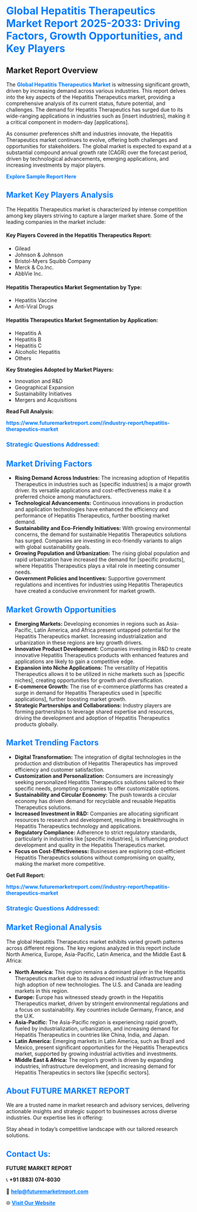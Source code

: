 <h1 style="color: #007BFF;">Global Hepatitis Therapeutics Market Report 2025-2033: Driving Factors, Growth Opportunities, and Key Players</h1>

<section id="overview">
<h2>Market Report Overview</h2>
<p>The <a href="https://www.futuremarketreport.com//industry-report/hepatitis-therapeutics-market" style="color: #007BFF; text-decoration: none;"><strong>Global Hepatitis Therapeutics Market</strong></a> is witnessing significant growth, driven by increasing demand across various industries. This report delves into the key aspects of the Hepatitis Therapeutics market, providing a comprehensive analysis of its current status, future potential, and challenges. The demand for Hepatitis Therapeutics has surged due to its wide-ranging applications in industries such as [insert industries], making it a critical component in modern-day [applications].</p>
<p>As consumer preferences shift and industries innovate, the Hepatitis Therapeutics market continues to evolve, offering both challenges and opportunities for stakeholders. The global market is expected to expand at a substantial compound annual growth rate (CAGR) over the forecast period, driven by technological advancements, emerging applications, and increasing investments by major players.</p>
</section>

<section id="overview">
<p><a href="https://www.futuremarketreport.com//request-sample/reportId=60560" style="color: #007BFF; text-decoration: none;"><strong>Explore Sample Report Here</strong></a></p>
</section>

<section id="key-players">
<h2 style="color: #007BFF;">Market Key Players Analysis</h2>
<p>The Hepatitis Therapeutics market is characterized by intense competition among key players striving to capture a larger market share. Some of the leading companies in the market include:</p>
<h4>Key Players Covered in the Hepatitis Therapeutics Report:</h4>
<ul><li>Gilead</li><li>Johnson &amp; Johnson</li><li>Bristol-Myers Squibb Company</li><li>Merck &amp; Co.Inc.</li><li>AbbVie Inc.</li></ul>
<h4>Hepatitis Therapeutics Market Segmentation by Type:</h4>
<ul><li>Hepatitis Vaccine</li><li>Anti-Viral Drugs</li></ul>

<h4>Hepatitis Therapeutics Market Segmentation by Application:</h4>
<ul><li>Hepatitis A</li><li>Hepatitis B</li><li>Hepatitis C</li><li>Alcoholic Hepatitis</li><li>Others</li></ul>
<p><strong>Key Strategies Adopted by Market Players:</strong></p>
<ul>
<li>Innovation and R&D</li>
<li>Geographical Expansion</li>
<li>Sustainability Initiatives</li>
<li>Mergers and Acquisitions</li>
</ul>
</section>

<section>
<p><strong>Read Full Analysis: </strong></p><a href="https://www.futuremarketreport.com//industry-report/hepatitis-therapeutics-market" style="color: #007BFF; text-decoration: none;"><strong>https://www.futuremarketreport.com//industry-report/hepatitis-therapeutics-market</strong></a>
<h3 style="color: #007BFF;">Strategic Questions Addressed:</h3>
</section>

<section id="driving-factors">
<h2 style="color: #007BFF;">Market Driving Factors</h2>
<ul>
<li><strong>Rising Demand Across Industries:</strong> The increasing adoption of Hepatitis Therapeutics in industries such as [specific industries] is a major growth driver. Its versatile applications and cost-effectiveness make it a preferred choice among manufacturers.</li>
<li><strong>Technological Advancements:</strong> Continuous innovations in production and application technologies have enhanced the efficiency and performance of Hepatitis Therapeutics, further boosting market demand.</li>
<li><strong>Sustainability and Eco-Friendly Initiatives:</strong> With growing environmental concerns, the demand for sustainable Hepatitis Therapeutics solutions has surged. Companies are investing in eco-friendly variants to align with global sustainability goals.</li>
<li><strong>Growing Population and Urbanization:</strong> The rising global population and rapid urbanization have increased the demand for [specific products], where Hepatitis Therapeutics plays a vital role in meeting consumer needs.</li>
<li><strong>Government Policies and Incentives:</strong> Supportive government regulations and incentives for industries using Hepatitis Therapeutics have created a conducive environment for market growth.</li>
</ul>
</section>

<section id="growth-opportunities">
<h2 style="color: #007BFF;">Market Growth Opportunities</h2>
<ul>
<li><strong>Emerging Markets:</strong> Developing economies in regions such as Asia-Pacific, Latin America, and Africa present untapped potential for the Hepatitis Therapeutics market. Increasing industrialization and urbanization in these regions are key growth drivers.</li>
<li><strong>Innovative Product Development:</strong> Companies investing in R&D to create innovative Hepatitis Therapeutics products with enhanced features and applications are likely to gain a competitive edge.</li>
<li><strong>Expansion into Niche Applications:</strong> The versatility of Hepatitis Therapeutics allows it to be utilized in niche markets such as [specific niches], creating opportunities for growth and diversification.</li>
<li><strong>E-commerce Growth:</strong> The rise of e-commerce platforms has created a surge in demand for Hepatitis Therapeutics used in [specific applications], further boosting market growth.</li>
<li><strong>Strategic Partnerships and Collaborations:</strong> Industry players are forming partnerships to leverage shared expertise and resources, driving the development and adoption of Hepatitis Therapeutics products globally.</li>
</ul>
</section>

<section id="trending-factors">
<h2 style="color: #007BFF;">Market Trending Factors</h2>
<ul>
<li><strong>Digital Transformation:</strong> The integration of digital technologies in the production and distribution of Hepatitis Therapeutics has improved efficiency and customer satisfaction.</li>
<li><strong>Customization and Personalization:</strong> Consumers are increasingly seeking personalized Hepatitis Therapeutics solutions tailored to their specific needs, prompting companies to offer customizable options.</li>
<li><strong>Sustainability and Circular Economy:</strong> The push towards a circular economy has driven demand for recyclable and reusable Hepatitis Therapeutics solutions.</li>
<li><strong>Increased Investment in R&D:</strong> Companies are allocating significant resources to research and development, resulting in breakthroughs in Hepatitis Therapeutics technology and applications.</li>
<li><strong>Regulatory Compliance:</strong> Adherence to strict regulatory standards, particularly in industries like [specific industries], is influencing product development and quality in the Hepatitis Therapeutics market.</li>
<li><strong>Focus on Cost-Effectiveness:</strong> Businesses are exploring cost-efficient Hepatitis Therapeutics solutions without compromising on quality, making the market more competitive.</li>
</ul>
</section>

<section>
<p><strong>Get Full Report: </strong></p><a href="https://www.futuremarketreport.com//industry-report/hepatitis-therapeutics-market" style="color: #007BFF; text-decoration: none;"><strong>https://www.futuremarketreport.com//industry-report/hepatitis-therapeutics-market</strong></a>
<h3 style="color: #007BFF;">Strategic Questions Addressed:</h3>
</section>


<section id="regional-analysis">
<h2 style="color: #007BFF;">Market Regional Analysis</h2>
<p>The global Hepatitis Therapeutics market exhibits varied growth patterns across different regions. The key regions analyzed in this report include North America, Europe, Asia-Pacific, Latin America, and the Middle East & Africa:</p>
<ul>
<li><strong>North America:</strong> This region remains a dominant player in the Hepatitis Therapeutics market due to its advanced industrial infrastructure and high adoption of new technologies. The U.S. and Canada are leading markets in this region.</li>
<li><strong>Europe:</strong> Europe has witnessed steady growth in the Hepatitis Therapeutics market, driven by stringent environmental regulations and a focus on sustainability. Key countries include Germany, France, and the U.K.</li>
<li><strong>Asia-Pacific:</strong> The Asia-Pacific region is experiencing rapid growth, fueled by industrialization, urbanization, and increasing demand for Hepatitis Therapeutics in countries like China, India, and Japan.</li>
<li><strong>Latin America:</strong> Emerging markets in Latin America, such as Brazil and Mexico, present significant opportunities for the Hepatitis Therapeutics market, supported by growing industrial activities and investments.</li>
<li><strong>Middle East & Africa:</strong> The region’s growth is driven by expanding industries, infrastructure development, and increasing demand for Hepatitis Therapeutics in sectors like [specific sectors].</li>
</ul>
</section>

<footer>
<h2 style="color: #007BFF;">About FUTURE MARKET REPORT</h2>
<p>We are a trusted name in market research and advisory services, delivering actionable insights and strategic support to businesses across diverse industries. Our expertise lies in offering:</p>

<p>Stay ahead in today’s competitive landscape with our tailored research solutions.</p>

<h2 style="color: #007BFF;">Contact Us:</h2>
<p><strong>FUTURE MARKET REPORT</strong></p>
<p>📞 <strong>+91 (883) 074-8030</strong></p>
<p>📧 <strong><a href="mailto:help@futuremarketreport.com" style="color: #007BFF;">help@futuremarketreport.com</a></strong></p>
<p>🌐 <strong><a href="https://www.futuremarketreport.com/" style="color: #007BFF;">Visit Our Website</a></strong></p>
</footer>